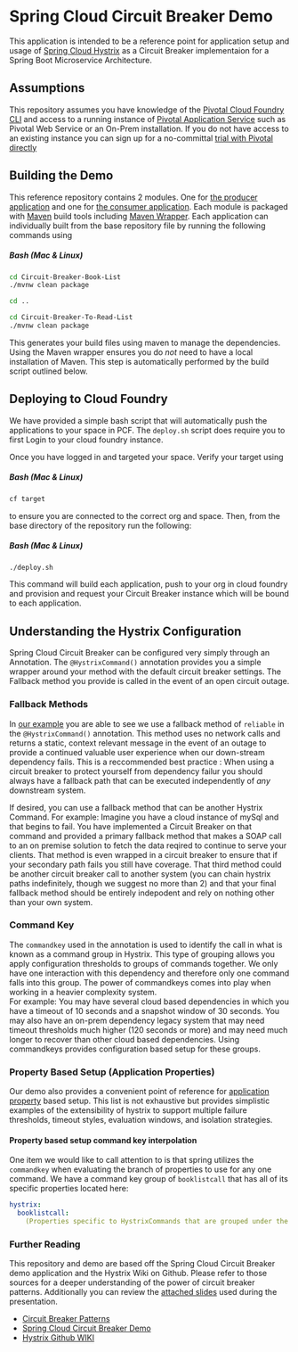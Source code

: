 # Spring Cloud Circuit Breaker Demo

This application is intended to be a reference point for application setup and usage
of [Spring Cloud Hystrix](https://github.com/Netflix/Hystrix/wiki) as a Circuit Breaker implementaion for a Spring Boot
Microservice Architecture.  

## Assumptions
This repository assumes you have knowledge of the [Pivotal Cloud Foundry CLI](https://docs.cloudfoundry.org/cf-cli/getting-started.html) and 
access to a running instance of [Pivotal Application Service](https://run.pivotal.io/) such as Pivotal Web
Service or an On-Prem installation. If you do not have access to an existing instance
you can sign up for a no-committal [trial with Pivotal directly](https://try.run.pivotal.io)

## Building the Demo
This reference repository contains 2 modules.  One for [the producer application](Circuit-Breaker-Book-List)
and one for [the consumer application](Circuit-Breaker-To-Read-List).  Each module is
packaged with [Maven](https://maven.apache.org/) build tools including [Maven Wrapper](https://www.baeldung.com/maven-wrapper). Each application can
individually built from the base repository file by running the following commands using 

##### Bash (Mac & Linux) 
```bash
cd Circuit-Breaker-Book-List
./mvnw clean package

cd ..

cd Circuit-Breaker-To-Read-List
./mvnw clean package
```

This generates your build files using maven to manage the dependencies.  Using the Maven
wrapper ensures you do *not* need to have a local installation of Maven. This step is 
automatically performed by the build script outlined below.

## Deploying to Cloud Foundry
We have provided a simple bash script that will automatically push the applications to
your space in PCF.  The `deploy.sh` script does require you to first Login to
your cloud foundry instance.  

Once you have logged in and targeted your space.  Verify your target using 

##### Bash (Mac & Linux)
```bash
cf target
```
to ensure you are connected to the correct org and space. Then, from the base directory 
of the repository run the following:

##### Bash (Mac & Linux)
```bash
./deploy.sh
```

This command will build each application, push to your org in cloud foundry and provision
and request your Circuit Breaker instance which will be bound to each application.

## Understanding the Hystrix Configuration
Spring Cloud Circuit Breaker can be configured very simply through an Annotation.  The 
`@HystrixCommand()` annotation provides you a simple wrapper around your method with the
default circuit breaker settings.  The Fallback method you provide is called in the event
of an open circuit outage.  

### Fallback Methods
In [our example](BookService.java)
you are able to see we use a fallback method of `reliable` in the `@HystrixCommand()` annotation. 
This method uses no network calls and returns a static, context relevant message in the event
of an outage to provide a continued valuable user experience when our down-stream dependency
fails. This is a reccommended best practice : When using a circuit breaker to protect yourself from
dependency failur you should always have a fallback path that can be executed independently of *any*
downstream system.  

If desired, you can use a fallback method that can be another Hystrix Command.  For example: Imagine you
have a cloud instance of mySql and that begins to fail.  You have implemented a Circuit Breaker on that
command and provided a primary fallback method that makes a SOAP call to an on premise solution to fetch
the data reqired to continue to serve your clients.  That method is even wrapped in a circuit breaker to ensure
that if your secondary path fails you still have coverage. That third method could be another circuit breaker call
to another system (you can chain hystrix paths indefinitely, though we suggest no more than 2) and that your
final fallback method should be entirely indepodent and rely on nothing other than your own system. 

### Command Key
The `commandkey` used in the annotation is used to identify the call in what is known as a 
command group in Hystrix.  This type of grouping allows you apply configuration thresholds
to groups of commands together.  We only have one interaction with this dependency and therefore
only one command falls into this group.  The power of commandkeys comes into play when working
in a heavier complexity system.  
For example: You may have several cloud based dependencies in which you have
a timeout of 10 seconds and a snapshot window of 30 seconds.  You may also have an on-prem 
dependency legacy system that may need timeout thresholds much higher (120 seconds or more)
and may need much longer to recover than other cloud based dependencies. Using commandkeys
provides configuration based setup for these groups.

### Property Based Setup (Application Properties)
Our demo also provides a convenient point of reference for [application property](/Circuit-Breaker-To-Read-List/src/main/resources/application.yml) 
based setup.  This list is not exhaustive but provides simplistic examples of the extensibility
of hystrix to support multiple failure thresholds, timeout styles, evaluation windows, and isolation strategies.

#### Property based setup command key interpolation
One item we would like to call attention to is that spring utilizes the `commandkey` when evaluating the branch
of properties to use for any one command.  We have a command key group of `booklistcall` that has all of its specific properties located here: 

```yaml
hystrix:
  booklistcall:
    (Properties specific to HystrixCommands that are grouped under the booklistcall group)
```

### Further Reading 
This repository and demo are based off the Spring Cloud Circuit Breaker demo application and the 
Hystrix Wiki on Github. Please refer to those sources for a deeper understanding of the power of 
circuit breaker patterns. Additionally you can review the [attached slides](/SpringCloudCircuitBreaker.pdf) used during the presentation.

- [Circuit Breaker Patterns](https://martinfowler.com/bliki/CircuitBreaker.html)
- [Spring Cloud Circuit Breaker Demo](https://spring.io/guides/gs/circuit-breaker/)
- [Hystrix Github WIKI](https://github.com/Netflix/Hystrix/wiki)
